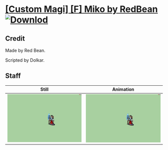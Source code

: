 # [\[Custom Magi\] \[F\] Miko by RedBean](./) [![Downlod](https://img.shields.io/badge/Download--red?style=social&logo=github)](https://minhaskamal.github.io/DownGit/#/home?url=https://github.com/Klokinator/FE-Repo/tree/main/Battle%20Animations%2FMagi%20-%20Special%2F%5BCustom%20Magi%5D%20%5BF%5D%20Miko%20by%20RedBean%2F7.%20Staff)

## Credit

Made by Red Bean.

Scripted by Dolkar.

## Staff

| Still | Animation |
| :---: | :-------: |
| ![Staff still](./Staff_000.png) | ![Staff animation](./Staff.gif) |
